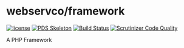 # webservco/framework

[![license](https://img.shields.io/github/license/webservco/framework.svg)](https://github.com/webservco/framework)
[![PDS Skeleton](https://img.shields.io/badge/pds-skeleton-blue.svg)](https://github.com/php-pds/skeleton)
[![Build Status](https://travis-ci.org/webservco/framework.svg?branch=9.0-dev)](https://travis-ci.org/webservco/framework)
[![Scrutinizer Code Quality](https://scrutinizer-ci.com/g/webservco/framework/badges/quality-score.png?b=9.0-dev)](https://scrutinizer-ci.com/g/webservco/framework/?branch=9.0-dev)

A PHP Framework
